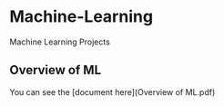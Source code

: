 # Machine-Learning
Machine Learning Projects

## Overview of ML
You can see the [document here](Overview of ML.pdf)
